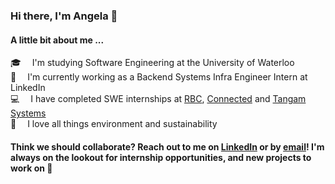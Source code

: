 ### Hi there, I'm Angela 👋

#### A little bit about me ...

🎓 &emsp;I'm studying Software Engineering at the University of Waterloo<br>
💙 &emsp;I'm currently working as a Backend Systems Infra Engineer Intern at LinkedIn<br>
💻 &emsp;I have completed SWE internships at [RBC](https://www.rbc.com/canada.html), [Connected](https://www.connected.io/) and [Tangam Systems](https://www.tangamsystems.com/)<br>
🌱 &emsp;I love all things environment and sustainability

#### Think we should collaborate? Reach out to me on [LinkedIn](https://www.linkedin.com/in/angela-dietz/) or by [email](mailto:acdietz@uwaterloo.ca)! I'm always on the lookout for internship opportunities, and new projects to work on 👯

<!--
**angeladietz/angeladietz** is a ✨ _special_ ✨ repository because its `README.md` (this file) appears on your GitHub profile.

Here are some ideas to get you started:

- 🔭 I’m currently working on ...
- 🌱 I’m currently learning ...
- 👯 I’m looking to collaborate on ...
- 🤔 I’m looking for help with ...
- 💬 Ask me about ...
- 📫 How to reach me: ...
- 😄 Pronouns: ...
- ⚡ Fun fact: ...
-->
